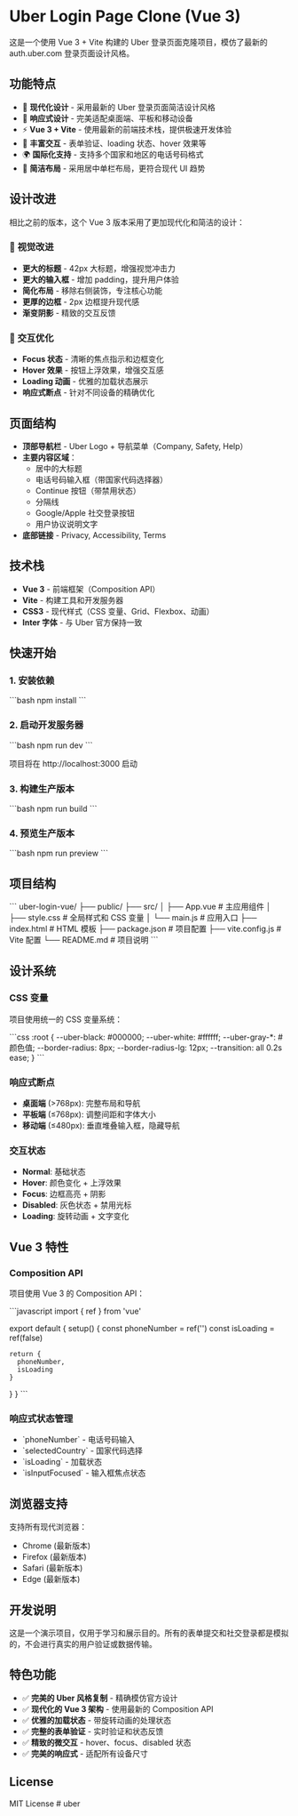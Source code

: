 # Uber Login Page Clone (Vue 3)

这是一个使用 Vue 3 + Vite 构建的 Uber 登录页面克隆项目，模仿了最新的 auth.uber.com 登录页面设计风格。

## 功能特点

- 🎨 **现代化设计** - 采用最新的 Uber 登录页面简洁设计风格
- 📱 **响应式设计** - 完美适配桌面端、平板和移动设备
- ⚡ **Vue 3 + Vite** - 使用最新的前端技术栈，提供极速开发体验
- 🔄 **丰富交互** - 表单验证、loading 状态、hover 效果等
- 🌍 **国际化支持** - 支持多个国家和地区的电话号码格式
- 🎯 **简洁布局** - 采用居中单栏布局，更符合现代 UI 趋势

## 设计改进

相比之前的版本，这个 Vue 3 版本采用了更加现代化和简洁的设计：

### 🎨 **视觉改进**
- **更大的标题** - 42px 大标题，增强视觉冲击力
- **更大的输入框** - 增加 padding，提升用户体验
- **简化布局** - 移除右侧装饰，专注核心功能
- **更厚的边框** - 2px 边框提升现代感
- **渐变阴影** - 精致的交互反馈

### 📱 **交互优化**
- **Focus 状态** - 清晰的焦点指示和边框变化
- **Hover 效果** - 按钮上浮效果，增强交互感
- **Loading 动画** - 优雅的加载状态展示
- **响应式断点** - 针对不同设备的精确优化

## 页面结构

- **顶部导航栏** - Uber Logo + 导航菜单（Company, Safety, Help）
- **主要内容区域**：
  - 居中的大标题
  - 电话号码输入框（带国家代码选择器）
  - Continue 按钮（带禁用状态）
  - 分隔线
  - Google/Apple 社交登录按钮
  - 用户协议说明文字
- **底部链接** - Privacy, Accessibility, Terms

## 技术栈

- **Vue 3** - 前端框架（Composition API）
- **Vite** - 构建工具和开发服务器
- **CSS3** - 现代样式（CSS 变量、Grid、Flexbox、动画）
- **Inter 字体** - 与 Uber 官方保持一致

## 快速开始

### 1. 安装依赖

\`\`\`bash
npm install
\`\`\`

### 2. 启动开发服务器

\`\`\`bash
npm run dev
\`\`\`

项目将在 http://localhost:3000 启动

### 3. 构建生产版本

\`\`\`bash
npm run build
\`\`\`

### 4. 预览生产版本

\`\`\`bash
npm run preview
\`\`\`

## 项目结构

\`\`\`
uber-login-vue/
├── public/
├── src/
│   ├── App.vue          # 主应用组件
│   ├── style.css        # 全局样式和 CSS 变量
│   └── main.js          # 应用入口
├── index.html           # HTML 模板
├── package.json         # 项目配置
├── vite.config.js       # Vite 配置
└── README.md           # 项目说明
\`\`\`

## 设计系统

### CSS 变量
项目使用统一的 CSS 变量系统：

\`\`\`css
:root {
  --uber-black: #000000;
  --uber-white: #ffffff;
  --uber-gray-*: #颜色值;
  --border-radius: 8px;
  --border-radius-lg: 12px;
  --transition: all 0.2s ease;
}
\`\`\`

### 响应式断点
- **桌面端** (>768px): 完整布局和导航
- **平板端** (≤768px): 调整间距和字体大小
- **移动端** (≤480px): 垂直堆叠输入框，隐藏导航

### 交互状态
- **Normal**: 基础状态
- **Hover**: 颜色变化 + 上浮效果
- **Focus**: 边框高亮 + 阴影
- **Disabled**: 灰色状态 + 禁用光标
- **Loading**: 旋转动画 + 文字变化

## Vue 3 特性

### Composition API
项目使用 Vue 3 的 Composition API：

\`\`\`javascript
import { ref } from 'vue'

export default {
  setup() {
    const phoneNumber = ref('')
    const isLoading = ref(false)
    
    return {
      phoneNumber,
      isLoading
    }
  }
}
\`\`\`

### 响应式状态管理
- \`phoneNumber\` - 电话号码输入
- \`selectedCountry\` - 国家代码选择
- \`isLoading\` - 加载状态
- \`isInputFocused\` - 输入框焦点状态

## 浏览器支持

支持所有现代浏览器：
- Chrome (最新版本)
- Firefox (最新版本)
- Safari (最新版本)
- Edge (最新版本)

## 开发说明

这是一个演示项目，仅用于学习和展示目的。所有的表单提交和社交登录都是模拟的，不会进行真实的用户验证或数据传输。

## 特色功能

- ✅ **完美的 Uber 风格复制** - 精确模仿官方设计
- ✅ **现代化的 Vue 3 架构** - 使用最新的 Composition API
- ✅ **优雅的加载状态** - 带旋转动画的处理状态
- ✅ **完整的表单验证** - 实时验证和状态反馈
- ✅ **精致的微交互** - hover、focus、disabled 状态
- ✅ **完美的响应式** - 适配所有设备尺寸

## License

MIT License # uber
